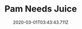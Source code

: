 ---
templateKey: blog-post
featuredpost: false
date: 2020-03-01T03:43:43.711Z
featuredimage: /img/quest_bg3.png
imgBg: quest_bg3
title: Pam Needs Juice
description: Pam's TV remote is dead. She's having a tough time going back and forth between the couch and the TV dial.
reward: 400 & 1 Friendship heart
tags:
  - Mail Fall 19 Year 2 Bring Pam a Battery Pack.
---